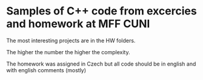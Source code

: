 # Samples of C++ code from excercies and homework at MFF CUNI
The most interesting projects are in the HW folders.  

The higher the number the higher the complexity.  

The homework was assigned in Czech but all code should be in english and with english comments (mostly)  
